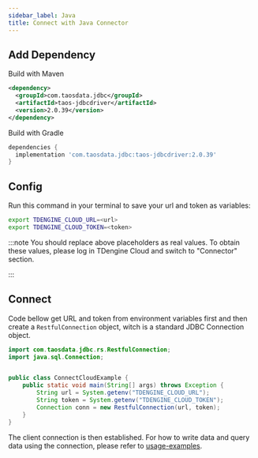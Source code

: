 ```yaml
---
sidebar_label: Java
title: Connect with Java Connector
---
```


## Add Dependency

Build with Maven

```xml
<dependency>
  <groupId>com.taosdata.jdbc</groupId>
  <artifactId>taos-jdbcdriver</artifactId>
  <version>2.0.39</version>
</dependency>
```

Build with Gradle

```groovy
dependencies {
  implementation 'com.taosdata.jdbc:taos-jdbcdriver:2.0.39'
}
```

## Config

Run this command in your terminal to save your url and token as variables:


```bash
export TDENGINE_CLOUD_URL=<url>
export TDENGINE_CLOUD_TOKEN=<token>
```

<!-- exclude -->
:::note
You should replace above placeholders as real values. To obtain these values, please log in TDengine Cloud and switch to "Connector" section.

:::
<!-- exclude-end -->

## Connect

Code bellow get URL and token from environment variables first and then create a `RestfulConnection` object, witch is a standard JDBC Connection object.

```java
import com.taosdata.jdbc.rs.RestfulConnection;
import java.sql.Connection;


public class ConnectCloudExample {
    public static void main(String[] args) throws Exception {
        String url = System.getenv("TDENGINE_CLOUD_URL");
        String token = System.getenv("TDENGINE_CLOUD_TOKEN");
        Connection conn = new RestfulConnection(url, token);
    }
}
```

The client connection is then established. For how to write data and query data using the connection, please refer to [usage-examples](https://docs.tdengine.com/reference/connector/java#usage-examples).